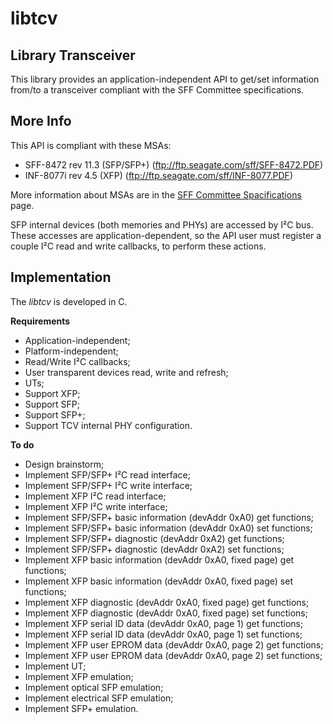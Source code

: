 libtcv
======

Library Transceiver
-------------------
This library provides an application-independent API to get/set information from/to a transceiver compliant with the SFF Committee specifications.


More Info
---------
This API is compliant with these MSAs:
 - SFF-8472 rev 11.3 (SFP/SFP+) (ftp://ftp.seagate.com/sff/SFF-8472.PDF)
 - INF-8077i rev 4.5 (XFP) (ftp://ftp.seagate.com/sff/INF-8077.PDF)

More information about MSAs are in the [SFF Committee Spacifications](http://www.sffcommittee.com/ie/Specifications.html) page.

SFP internal devices (both memories and PHYs) are accessed by I²C bus. These accesses are application-dependent, so the API user must register a couple I²C read and write callbacks, to perform these actions.


Implementation
--------------
The *libtcv* is developed in C.

**Requirements**
 - Application-independent;
 - Platform-independent;
 - Read/Write I²C callbacks;
 - User transparent devices read, write and refresh;
 - UTs;
 - Support XFP;
 - Support SFP;
 - Support SFP+;
 - Support TCV internal PHY configuration.

**To do**
 - Design brainstorm;
 - Implement SFP/SFP+ I²C read interface;
 - Implement SFP/SFP+ I²C write interface;
 - Implement XFP I²C read interface;
 - Implement XFP I²C write interface;
 - Implement SFP/SFP+ basic information (devAddr 0xA0) get functions;
 - Implement SFP/SFP+ basic information (devAddr 0xA0) set functions;
 - Implement SFP/SFP+ diagnostic (devAddr 0xA2) get functions;
 - Implement SFP/SFP+ diagnostic (devAddr 0xA2) set functions;
 - Implement XFP basic information (devAddr 0xA0, fixed page) get functions;
 - Implement XFP basic information (devAddr 0xA0, fixed page) set functions;
 - Implement XFP diagnostic (devAddr 0xA0, fixed page) get functions;
 - Implement XFP diagnostic (devAddr 0xA0, fixed page) set functions;
 - Implement XFP serial ID data (devAddr 0xA0, page 1) get functions;
 - Implement XFP serial ID data (devAddr 0xA0, page 1) set functions;
 - Implement XFP user EPROM data (devAddr 0xA0, page 2) get functions;
 - Implement XFP user EPROM data (devAddr 0xA0, page 2) set functions;
 - Implement UT;
 - Implement XFP emulation;
 - Implement optical SFP emulation;
 - Implement electrical SFP emulation;
 - Implement SFP+ emulation.
